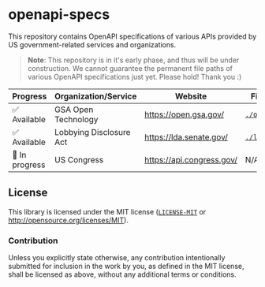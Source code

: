 # openapi-specs

This repository contains OpenAPI specifications of various APIs provided by US government-related services and organizations.

> **Note**:
> This repository is in it's early phase, and thus will be under construction. We cannot guarantee the permanent file paths of various OpenAPI specifications just yet. Please hold! Thank you :)

| Progress       | Organization/Service    | Website | File path |
| -------------- | ----------------------- | ------- | --------- |
| ✅ Available   | GSA Open Technology     | <https://open.gsa.gov/>     | [`./opengsa`](./opengsa) |
| ✅ Available   | Lobbying Disclosure Act | <https://lda.senate.gov/>   | [`./ldasenate`](./ldasenate/) |
| 🚧 In progress | US Congress             | <https://api.congress.gov/> | N/A |

## License
This library is licensed under the MIT license ([`LICENSE-MIT`](./LICENSE) or http://opensource.org/licenses/MIT).

### Contribution
Unless you explicitly state otherwise, any contribution intentionally submitted for inclusion in the work by you, as defined in the MIT license, shall be licensed as above, without any additional terms or conditions.
